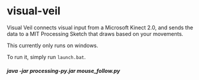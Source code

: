 # visual-veil

Visual Veil connects visual input from a Microsoft Kinect 2.0, and sends the 
data to a MIT Processing Sketch that draws based on your movements. 

This currently only runs on windows. 

To run it, simply run `launch.bat`.


##### java -jar processing-py.jar mouse_follow.py